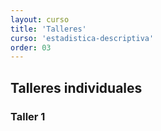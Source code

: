 ```yaml
---
layout: curso
title: 'Talleres'
curso: 'estadistica-descriptiva'
order: 03
---
```


## Talleres individuales

### Taller 1 

   
